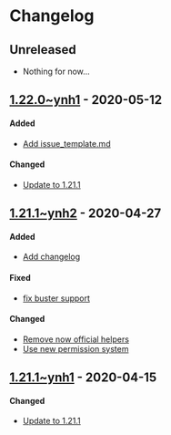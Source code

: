 Changelog
=========

## Unreleased
- Nothing for now...

## [1.22.0~ynh1](https://github.com/YunoHost-Apps/netdata_ynh/pull/47) - 2020-05-12

#### Added
* [Add issue_template.md](https://github.com/YunoHost-Apps/netdata_ynh/pull/46)

#### Changed
* [Update to 1.21.1](https://github.com/YunoHost-Apps/netdata_ynh/pull/46)

## [1.21.1~ynh2](https://github.com/YunoHost-Apps/netdata_ynh/pull/44) - 2020-04-27

#### Added
* [Add changelog]()

#### Fixed
* [fix buster support]()

#### Changed
* [Remove now official helpers]()
* [Use new permission system]()

## [1.21.1~ynh1](https://github.com/YunoHost-Apps/netdata_ynh/pull/41) - 2020-04-15

#### Changed
* [Update to 1.21.1]()